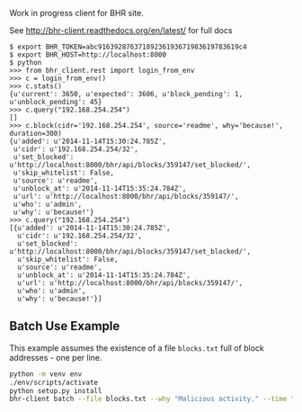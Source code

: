 Work in progress client for BHR site.

See http://bhr-client.readthedocs.org/en/latest/ for full docs

    $ export BHR_TOKEN=abc91639287637189236193671983619783619c4
    $ export BHR_HOST=http://localhost:8000
    $ python
    >>> from bhr_client.rest import login_from_env
    >>> c = login_from_env()
    >>> c.stats()
    {u'current': 3650, u'expected': 3606, u'block_pending': 1, u'unblock_pending': 45}
    >>> c.query("192.168.254.254")
    []
    >>> c.block(cidr='192.168.254.254', source='readme', why='because!', duration=300)
    {u'added': u'2014-11-14T15:30:24.785Z',
     u'cidr': u'192.168.254.254/32',
     u'set_blocked': u'http://localhost:8000/bhr/api/blocks/359147/set_blocked/',
     u'skip_whitelist': False,
     u'source': u'readme',
     u'unblock_at': u'2014-11-14T15:35:24.784Z',
     u'url': u'http://localhost:8000/bhr/api/blocks/359147/',
     u'who': u'admin',
     u'why': u'because!'}
    >>> c.query("192.168.254.254")
    [{u'added': u'2014-11-14T15:30:24.785Z',
      u'cidr': u'192.168.254.254/32',
      u'set_blocked': u'http://localhost:8000/bhr/api/blocks/359147/set_blocked/',
      u'skip_whitelist': False,
      u'source': u'readme',
      u'unblock_at': u'2014-11-14T15:35:24.784Z',
      u'url': u'http://localhost:8000/bhr/api/blocks/359147/',
      u'who': u'admin',
      u'why': u'because!'}]


## Batch Use Example

This example assumes the existence of a file `blocks.txt` full of block addresses - one per line.

```sh
python -m venv env
./env/scripts/activate
python setup.py install
bhr-client batch --file blocks.txt --why "Malicious activity." --time "24mo"
```
